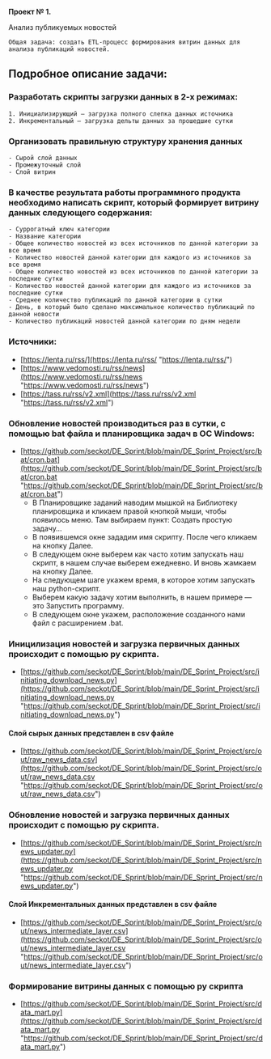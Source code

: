 **Проект № 1.**

Анализ публикуемых новостей

	Общая задача: создать ETL-процесс формирования витрин данных для анализа публикаций новостей.

## Подробное описание задачи:

### Разработать скрипты загрузки данных в 2-х режимах:
	1. Инициализирующий – загрузка полного слепка данных источника
	2. Инкрементальный – загрузка дельты данных за прошедшие сутки


### Организовать правильную структуру хранения данных
	- Сырой слой данных
	- Промежуточный слой
	- Слой витрин

### В качестве результата работы программного продукта необходимо написать скрипт, который формирует витрину данных следующего содержания:

	- Суррогатный ключ категории
	- Название категории
	- Общее количество новостей из всех источников по данной категории за все время
	- Количество новостей данной категории для каждого из источников за все время
	- Общее количество новостей из всех источников по данной категории за последние сутки
	- Количество новостей данной категории для каждого из источников за последние сутки
	- Среднее количество публикаций по данной категории в сутки
	- День, в который было сделано максимальное количество публикаций по данной новости
	- Количество публикаций новостей данной категории по дням недели

### Источники:
- [https://lenta.ru/rss/](https://lenta.ru/rss/ "https://lenta.ru/rss/")
- [https://www.vedomosti.ru/rss/news](https://www.vedomosti.ru/rss/news "https://www.vedomosti.ru/rss/news")
- [https://tass.ru/rss/v2.xml](https://tass.ru/rss/v2.xml "https://tass.ru/rss/v2.xml")


### Обновление новостей производиться раз в сутки, с помощью bat файла и планировщика задач в ОС Windows:

- [https://github.com/seckot/DE_Sprint/blob/main/DE_Sprint_Project/src/bat/cron.bat](https://github.com/seckot/DE_Sprint/blob/main/DE_Sprint_Project/src/bat/cron.bat "https://github.com/seckot/DE_Sprint/blob/main/DE_Sprint_Project/src/bat/cron.bat")
	- В Планировщике заданий наводим мышкой на Библиотеку планировщика и кликаем правой кнопкой мыши, чтобы появилось меню. Там выбираем пункт: Создать простую задачу…
	- В появившемся окне зададим имя скрипту. После чего кликаем на кнопку Далее.
	- В следующем окне выберем как часто хотим запускать наш скрипт, в нашем случае выберем ежедневно. И вновь жамкаем на кнопку Далее.
	- На следующем шаге укажем время, в которое хотим запускать наш python-скрипт.
	- Выберем какую задачу хотим выполнить, в нашем примере — это Запустить программу.
	- В следующем окне укажем, расположение созданного нами файл с расширением .bat.

### Иницилизация новостей и загрузка первичных данных происходит с помощью py скрипта.
- [https://github.com/seckot/DE_Sprint/blob/main/DE_Sprint_Project/src/initiating_download_news.py](https://github.com/seckot/DE_Sprint/blob/main/DE_Sprint_Project/src/initiating_download_news.py "https://github.com/seckot/DE_Sprint/blob/main/DE_Sprint_Project/src/initiating_download_news.py")
#### Слой сырых данных представлен в csv файле
- [https://github.com/seckot/DE_Sprint/blob/main/DE_Sprint_Project/src/out/raw_news_data.csv](https://github.com/seckot/DE_Sprint/blob/main/DE_Sprint_Project/src/out/raw_news_data.csv "https://github.com/seckot/DE_Sprint/blob/main/DE_Sprint_Project/src/out/raw_news_data.csv")
### Обновление новостей и загрузка первичных данных происходит с помощью py скрипта.
- [https://github.com/seckot/DE_Sprint/blob/main/DE_Sprint_Project/src/news_updater.py](https://github.com/seckot/DE_Sprint/blob/main/DE_Sprint_Project/src/news_updater.py "https://github.com/seckot/DE_Sprint/blob/main/DE_Sprint_Project/src/news_updater.py")
#### Слой Инкрементальных данных представлен в csv файле
- [https://github.com/seckot/DE_Sprint/blob/main/DE_Sprint_Project/src/out/news_intermediate_layer.csv](https://github.com/seckot/DE_Sprint/blob/main/DE_Sprint_Project/src/out/news_intermediate_layer.csv "https://github.com/seckot/DE_Sprint/blob/main/DE_Sprint_Project/src/out/news_intermediate_layer.csv")
### Формирование витрины данных с помощью py скрипта
- [https://github.com/seckot/DE_Sprint/blob/main/DE_Sprint_Project/src/data_mart.py](https://github.com/seckot/DE_Sprint/blob/main/DE_Sprint_Project/src/data_mart.py "https://github.com/seckot/DE_Sprint/blob/main/DE_Sprint_Project/src/data_mart.py")
